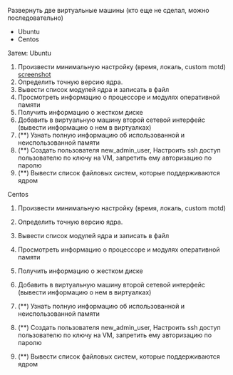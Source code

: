 Развернуть две виртуальные машины (кто еще не сделал, можно последовательно)
- Ubuntu
- Centos

Затем:
Ubuntu
1. Произвести минимальную настройку (время, локаль, custom motd)
[screenshot](https://github.com/Flyn88/PNG/blob/main/Data.png)
2. Определить точную версию ядра.
3. Вывести список модулей ядра и записать в файл
4. Просмотреть информацию о процессоре и модулях оперативной памяти
5. Получить информацию о жестком диске
6. Добавить в виртуальную машину второй сетевой интерфейс (вывести информацию о нем в виртуалках)
7. (**) Узнать полную информацию об использованной и неиспользованной памяти
8. (**) Создать пользователя new_admin_user, Настроить ssh доступ пользователю по ключу на VM, запретить ему авторизацию по паролю
9. (**) Вывести список файловых систем, которые поддерживаются ядром

Centos
1. Произвести минимальную настройку (время, локаль, custom motd)

2. Определить точную версию ядра.
3. Вывести список модулей ядра и записать в файл
4. Просмотреть информацию о процессоре и модулях оперативной памяти
5. Получить информацию о жестком диске
6. Добавить в виртуальную машину второй сетевой интерфейс (вывести информацию о нем в виртуалках)
7. (**) Узнать полную информацию об использованной и неиспользованной памяти
8. (**) Создать пользователя new_admin_user, Настроить ssh доступ пользователю по ключу на VM, запретить ему авторизацию по паролю
9. (**) Вывести список файловых систем, которые поддерживаются ядром

